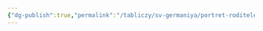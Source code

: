 ```yaml
---
{"dg-publish":true,"permalink":"/tabliczy/sv-germaniya/portret-roditelej/","dgPassFrontmatter":true}
---
```



